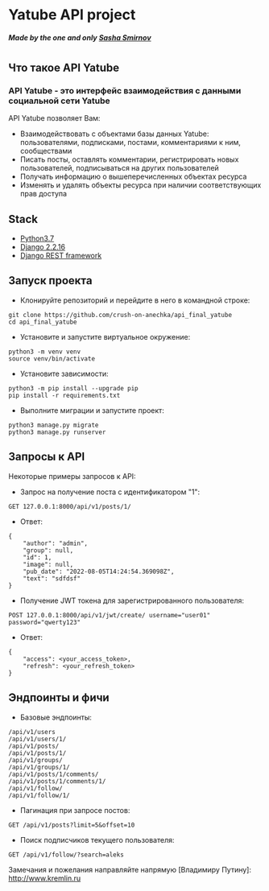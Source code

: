 # Yatube API project
##### _Made by the one and only [Sasha Smirnov][github_link]_
# 

## Что такое API Yatube

### API Yatube - это интерфейс взаимодействия с данными социальной сети Yatube

API Yatube позволяет Вам:

- Взаимодействовать с объектами базы данных Yatube: пользователями, подписками, постами, комментариями к ним, сообществами
- Писать посты, оставлять комментарии, регистрировать новых пользователей, подписываться на других пользователей
- Получать информацию о вышеперечисленных объектах ресурса
- Изменять и удалять объекты ресурса при наличии соответствующих прав доступа

## Stack

- [Python3.7]
- [Django 2.2.16]
- [Django REST framework][drf]

## Запуск проекта
- Клонируйте репозиторий и перейдите в него в командной строке:
```
git clone https://github.com/crush-on-anechka/api_final_yatube
cd api_final_yatube
``` 
- Установите и запустите виртуальное окружение:
```
python3 -m venv venv
source venv/bin/activate
``` 
- Установите зависимости:
```
python3 -m pip install --upgrade pip
pip install -r requirements.txt
``` 
- Выполните миграции и запустите проект:
```
python3 manage.py migrate
python3 manage.py runserver
```
## Запросы к API

Некоторые примеры запросов к API:
- Запрос на получение поста с идентификатором "1":
```
GET 127.0.0.1:8000/api/v1/posts/1/
```
- Ответ:
```
{
    "author": "admin",
    "group": null,
    "id": 1,
    "image": null,
    "pub_date": "2022-08-05T14:24:54.369098Z",
    "text": "sdfdsf"
}
```
- Получение JWT токена для зарегистрированного пользователя:
```
POST 127.0.0.1:8000/api/v1/jwt/create/ username="user01" password="qwerty123"
```
- Ответ:
```
{
    "access": <your_access_token>,
    "refresh": <your_refresh_token>
}
```

## Эндпоинты и фичи

- Базовые эндпоинты:
```
/api/v1/users
/api/v1/users/1/
/api/v1/posts/
/api/v1/posts/1/
/api/v1/groups/
/api/v1/groups/1/
/api/v1/posts/1/comments/
/api/v1/posts/1/comments/1/
/api/v1/follow/
/api/v1/follow/1/
```
- Пагинация при запросе постов:
```
GET /api/v1/posts?limit=5&offset=10
```
- Поиск подписчиков текущего пользователя:
```
GET /api/v1/follow/?search=aleks
```

Замечания и пожелания направляйте напрямую [Владимиру Путину]: <http://www.kremlin.ru>

[github_link]: <http://github.com/crush-on-anechka>
[python3.7]: <https://docs.python.org/3.7/whatsnew/3.7.html>
[Django 2.2.16]: <https://docs.djangoproject.com/en/4.0/releases/2.2.16/>
[drf]: <https://www.django-rest-framework.org>
